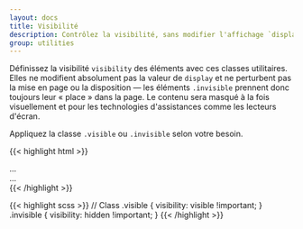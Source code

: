 ```yaml
---
layout: docs
title: Visibilité
description: Contrôlez la visibilité, sans modifier l'affichage `display`, avec les classes utilitaires dédiées à celle-ci.
group: utilities
---
```


Définissez la visibilité `visibility` des éléments avec ces classes utilitaires. Elles ne modifient absolument pas la valeur de `display` et ne perturbent pas la mise en page ou la disposition — les éléments `.invisible` prennent donc toujours leur « place » dans la page. Le contenu sera masqué à la fois visuellement et pour les technologies d'assistances comme les lecteurs d'écran.

Appliquez la classe `.visible` ou `.invisible` selon votre besoin.

{{< highlight html >}}
<div class="visible">...</div>
<div class="invisible">...</div>
{{< /highlight >}}

{{< highlight scss >}}
// Class
.visible {
  visibility: visible !important;
}
.invisible {
  visibility: hidden !important;
}
{{< /highlight >}}
